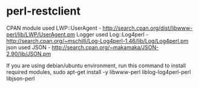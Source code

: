 # perl-restclient
 CPAN module used LWP::UserAgent
    - http://search.cpan.org/dist/libwww-perl/lib/LWP/UserAgent.pm
 Logger used Log::Log4perl
    - http://search.cpan.org/~mschilli/Log-Log4perl-1.46/lib/Log/Log4perl.pm
 json used JSON
     - http://search.cpan.org/~makamaka/JSON-2.90/lib/JSON.pm

 If you are using debian/ubuntu environment, run this command
 to install required modules,
 sudo apt-get install -y libwww-perl liblog-log4perl-perl libjson-perl

